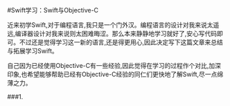 #Swift学习：Swift与Objective-C


近来初学Swift,对于编程语言,我只是一个门外汉。编程语言的设计对我来说太遥远,编译器设计对我来说则太困难晦涩。那么本来静静地学习就好了,安心写代码即可。不过还是觉得学习这一新的语言,还是得更用心,因此决定写下这篇文章来总结与拓展学习Swift。

自己因为已经使用Objective-C有一些经验,因此觉得在学习的过程作个对比,加深印象,也希望能够帮助已经有Objective-C经验的同仁们更快地了解Swift,尽一点绵薄之力。


###1.
